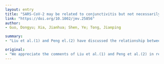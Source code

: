 ```yaml
---
layout: entry
title: "SARS-CoV-2 may be related to conjunctivitis but not necessarily spread through the conjunctiva SARS-CoV-2 and conjunctiva"
link: "https://doi.org/10.1002/jmv.25856"
author:
- Guo, Dongyu; Xia, Jianhua; Shen, Ye; Tong, Jianping

summary:
- "Liu et al.(1) and Peng el.(2) have discussed the relationship between SARS-CoV-2 infection, the ocular surface and conjunctivitis. The controversy is reflected in two aspects. Liu is a copyright-righted article. This article is protected by copyright. All rights reserved. We appreciate the comments of Liu, Peng and Liu in relation to previous study."

original:
- "We appreciate the comments of Liu et al.(1) and Peng et al.(2) in relation to our previous study. Currently, the controversy on the relationship among SARS-CoV-2 infection, the ocular surface and conjunctivitis are reflected in two aspects as follows: (i) can SARS-CoV-2 infection cause conjunctivitis? (ii) can SARS-CoV-2 be transmitted through the ocular surface? This article is protected by copyright. All rights reserved."
---
```


